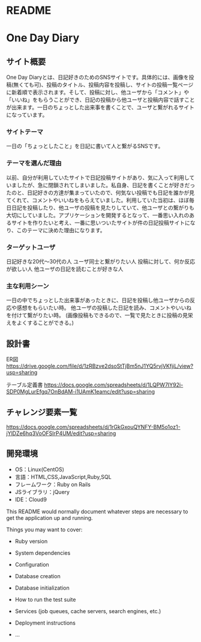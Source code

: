 # README

# One Day Diary

## サイト概要
One Day Diaryとは、日記好きのためのSNSサイトです。具体的には、画像を投稿(無くても可)、投稿のタイトル、投稿内容を投稿し、サイトの投稿一覧ページに新着順で表示されます。そして、投稿に対し、他ユーザから「コメント」や「いいね」をもらうことができ、日記の投稿から他ユーザと投稿内容で話すことが出来ます。一日のちょっとした出来事を書くことで、ユーザと繋がれるサイトになっています。

### サイトテーマ
一日の「ちょっとしたこと」を日記に書いて人と繋がるSNSです。

### テーマを選んだ理由
以前、自分が利用していたサイトで日記投稿サイトがあり、気に入って利用していましたが、急に閉鎖されてしまいました。私自身、日記を書くことが好きだったのと、日記好きの方達が集まっていたので、何気ない投稿でも日記を誰かが見てくれて、コメントやいいねをもらえていました。利用していた当初は、ほぼ毎日日記を投稿したり、他ユーザの投稿を見たりしていて、他ユーザとの繋がりも大切にしていました。アプリケーションを開発するとなって、一番思い入れのあるサイトを作りたいと考え、一番に思いついたサイトが件の日記投稿サイトになり、このテーマに決めた理由になります。

### ターゲットユーザ
日記好きな20代～30代の人
ユーザ同士と繋がりたい人
投稿に対して、何か反応が欲しい人
他ユーザの日記を読むことが好きな人

### 主な利用シーン
一日の中でちょっとした出来事があったときに、日記を投稿し他ユーザからの反応や感想をもらいたい時。
他ユーザの投稿した日記を読み、コメントやいいねを付けて繋がりたい時。
(画像投稿もできるので、一覧で見たときに投稿の見栄えをよくすることができる。)

## 設計書
ER図
<https://drive.google.com/file/d/1zRBzve2dsoStTjBm5nJ1YQ5rvjVKfjiL/view?usp=sharing>

テーブル定義書
<https://docs.google.com/spreadsheets/d/1LQPW7IY92i-SDP0MgLurEfgq7OnBdAM-i1UAmK1eamc/edit?usp=sharing>

## チャレンジ要素一覧
<https://docs.google.com/spreadsheets/d/1rGkGxouQYNFY-BM5o1oz1-jYlDZe6hq3VoOFSlrP4UM/edit?usp=sharing>

## 開発環境
- OS：Linux(CentOS)
- 言語：HTML,CSS,JavaScript,Ruby,SQL
- フレームワーク：Ruby on Rails
- JSライブラリ：jQuery
- IDE：Cloud9


This README would normally document whatever steps are necessary to get the
application up and running.

Things you may want to cover:

* Ruby version

* System dependencies

* Configuration

* Database creation

* Database initialization

* How to run the test suite

* Services (job queues, cache servers, search engines, etc.)

* Deployment instructions

* ...
